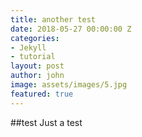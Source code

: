 ```yaml
---
title: another test
date: 2018-05-27 00:00:00 Z
categories:
- Jekyll
- tutorial
layout: post
author: john
image: assets/images/5.jpg
featured: true
---
```


##test
Just a test
